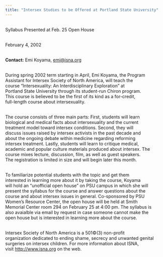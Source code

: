 ```yaml
---
title: "Intersex Studies to be Offered at Portland State University"
---
```


 <br>Syllabus Presented at Feb. 25 Open House<br>

<br>February 4, 2002<br>

<br><b class=dr>Contact:</b> Emi Koyama, <emi@isna.org><br>

<br>During spring 2002 term starting in April, Emi Koyama, the Program <br>Assistant for Intersex Society of North America, will teach the <br>course &#8220;Intersexuality: An Interdisciplinary Exploration&#8221; at <br>Portland State University through its student-run Chiron program. <br>This course is believed to be the first of its kind as a for-credit, <br>full-length course about intersexuality.<br>

<br>The course consists of three main parts: First, students will learn <br>biological and medical facts about intersexuality and the current <br>treatment model toward intersex conditions. Second, they will <br>discuss issues raised by intersex activists in the past decade and <br>about the ongoing debate within medicine regarding reforming <br>intersex treatment. Lastly, students will learn to critique medical, <br>academic and popular culture materials produced about intersex. The <br>course mixes lecture, discussion, film, as well as guest speakers. <br>The registration is limited in size and will begin later this month.<br>

<br>To familiarize potential students with the topic and get them <br>interested in learning more about it by taking the course, Koyama <br>will hold an &#8220;unofficial open house&#8221; on <span class="caps">PSU</span> campus in which she will <br>present the syllabus for the course and answer questions about the <br>course and about intersex issues in general. Co-sponsored by <span class="caps">PSU</span> <br>Women&#8217;s Resource Center, the open house will be held at Smith <br>Memorial Center room 294 on February 25 at 4:00 pm. The syllabus is <br>also avaialble via email by request in case someone cannot make the <br>open house but is interested in learning more about the course.<br>

<br>Intersex Society of North America is a 501&#169;(3) non-profit <br>organization dedicated to ending shame, secrecy and unwanted genital <br>surgeries on intersex children. For more information about <span class="caps">ISNA</span>, <br>visit http://www.isna.org on the web.<br><br><br>